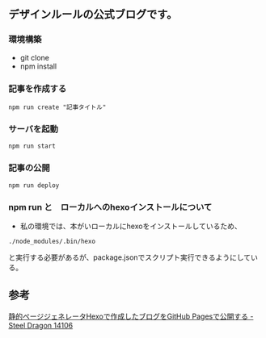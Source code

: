 ## デザインルールの公式ブログです。


### 環境構築
- git clone
- npm install



### 記事を作成する

```
npm run create "記事タイトル"
```

### サーバを起動

```
npm run start 
```


### 記事の公開
```aidl
npm run deploy
```

### npm run と　ローカルへのhexoインストールについて
- 私の環境では、本がいローカルにhexoをインストールしているため、
```aidl
./node_modules/.bin/hexo  
```
と実行する必要があるが、package.jsonでスクリプト実行できるようにしている。



## 参考
[静的ページジェネレータHexoで作成したブログをGitHub Pagesで公開する - Steel Dragon 14106](http://raimon49.github.io/2015/04/25/create-blog-with-hexo.html)


